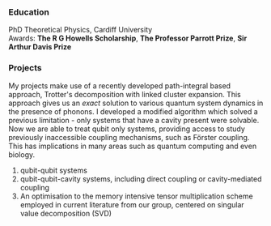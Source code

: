 ### Education
PhD Theoretical Physics, Cardiff University  
Awards: **The R G Howells Scholarship**, **The Professor Parrott Prize**, **Sir Arthur Davis Prize**
### Projects
My projects make use of a recently developed path-integral based approach, Trotter's decomposition with linked cluster expansion. This approach gives us an *exact* solution to various quantum system dynamics in the presence of phonons. I developed a modified algorithm which solved a previous limitation -  only systems that have a cavity present were solvable. Now we are able to treat qubit only systems, providing access to study previously inaccessible coupling mechanisms, such as Förster coupling. This has implications in many areas such as quantum computing and even biology.

1. qubit-qubit systems
2. qubit-qubit-cavity systems, including direct coupling or cavity-mediated coupling
3. An optimisation to the memory intensive tensor multiplication scheme employed in current literature from our group, centered on singular value decomposition (SVD)
